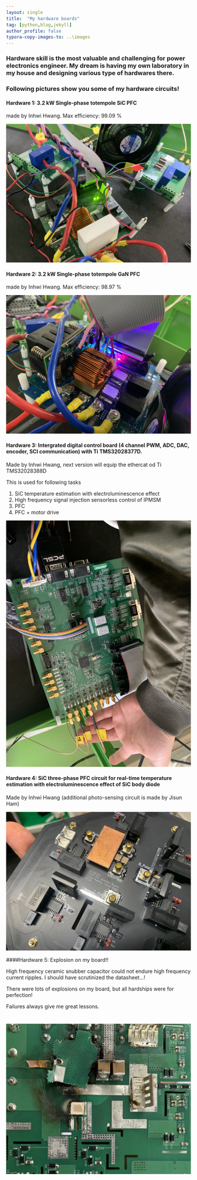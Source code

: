 ```yaml
---
layout: single
title:  "My hardware boards"
tag: [python,blog,jekyll]
author_profile: false
typora-copy-images-to: ..\images
---
```


### Hardware skill is the most valuable and challenging for power electronics engineer. My dream is having my own laboratory in my house and designing various type of hardwares there.



### Following pictures show you some of my hardware circuits!



#### Hardware 1: 3.2 kW Single-phase totempole SiC PFC

made by Inhwi Hwang. Max efficiency: 99.09 %

![1](../images/1-167078107089813.png)



#### Hardware 2: 3.2 kW Single-phase totempole GaN PFC

made by Inhwi Hwang. Max efficiency: 98.97 %

![2](../images/2-167078107398714.png)



#### Hardware 3: Intergrated digital control board (4 channel PWM, ADC, DAC, encoder, SCI communication) with Ti TMS32028377D.

Made by Inhwi Hwang, next version will equip the ethercat od Ti TMS32028388D

This is used for following tasks

1. SiC temperature estimation with electroluminescence effect
2. High frequency signal injection sensorless control of IPMSM
3. PFC
4. PFC + motor drive

![3](../images/3-167078107828915.png)



#### Hardware 4: SiC three-phase PFC circuit for real-time temperature estimation with electroluminescence effect of SiC body diode

Made by Inhwi Hwang (additional photo-sensing circuit is made by Jisun Ham)


![4](../images/4-167078108213716.png)



####Hardware 5: Explosion on my board!!

High frequency ceramic snubber capacitor could not endure high frequency current ripples. I should have scrutinized the datasheet...!

There were lots of explosions on my board, but all hardships were for perfection!

Failures always give me great lessons.

![5](../images/5-167078108518217.png)
=======
>>>>>>> 

